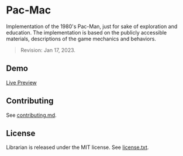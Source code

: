 # Pac-Mac

Implementation of the 1980's Pac-Man, just for sake of exploration and education. The implementation is based on the publicly accessible materials, descriptions of the game mechanics and behaviors.

> Revision: Jan 17, 2023.

## Demo

[Live Preview](https://pacman-davidhorak.vercel.app/)

## Contributing

See [contributing.md](contributing.md).

## License

Librarian is released under the MIT license. See [license.txt](license.txt).
